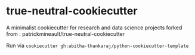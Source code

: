 # true-neutral-cookiecutter
A minimalist cookiecutter for research and data science projects
forked from : patrickmineault/true-neutral-cookiecutter

Run via `cookiecutter gh:abitha-thankaraj/python-cookiecutter-template`
